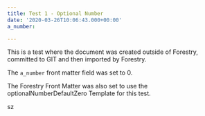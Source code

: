 ```yaml
---
title: Test 1 - Optional Number
date: '2020-03-26T10:06:43.000+00:00'
a_number: 

---
```

This is a test where the document was created outside of Forestry, committed to GIT and then imported by Forestry.

The `a_number` front matter field was set to 0.

The Forestry Front Matter was also set to use the optionalNumberDefaultZero Template for this test.

sz